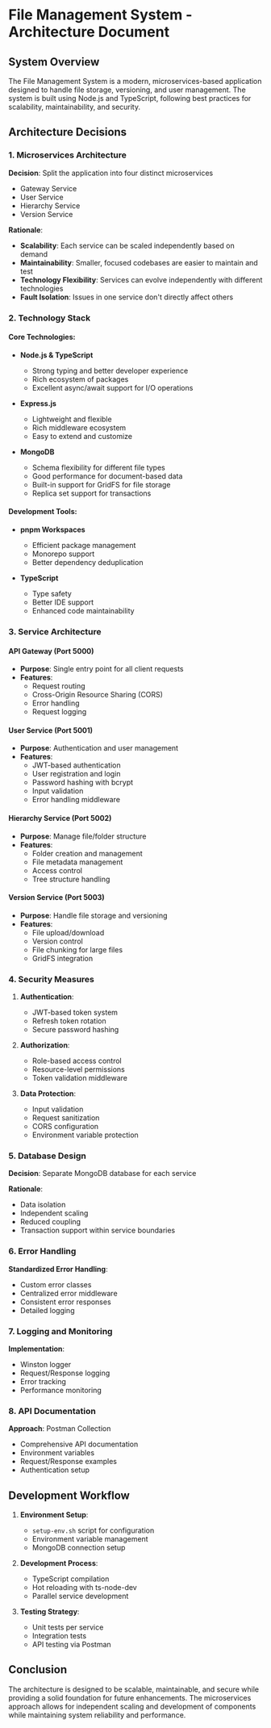 # File Management System - Architecture Document

## System Overview

The File Management System is a modern, microservices-based application designed to handle file storage, versioning, and user management. The system is built using Node.js and TypeScript, following best practices for scalability, maintainability, and security.

## Architecture Decisions

### 1. Microservices Architecture

**Decision**: Split the application into four distinct microservices
- Gateway Service
- User Service
- Hierarchy Service
- Version Service

**Rationale**:
- **Scalability**: Each service can be scaled independently based on demand
- **Maintainability**: Smaller, focused codebases are easier to maintain and test
- **Technology Flexibility**: Services can evolve independently with different technologies
- **Fault Isolation**: Issues in one service don't directly affect others

### 2. Technology Stack

#### Core Technologies:
- **Node.js & TypeScript**
  - Strong typing and better developer experience
  - Rich ecosystem of packages
  - Excellent async/await support for I/O operations

- **Express.js**
  - Lightweight and flexible
  - Rich middleware ecosystem
  - Easy to extend and customize

- **MongoDB**
  - Schema flexibility for different file types
  - Good performance for document-based data
  - Built-in support for GridFS for file storage
  - Replica set support for transactions

#### Development Tools:
- **pnpm Workspaces**
  - Efficient package management
  - Monorepo support
  - Better dependency deduplication

- **TypeScript**
  - Type safety
  - Better IDE support
  - Enhanced code maintainability

### 3. Service Architecture

#### API Gateway (Port 5000)
- **Purpose**: Single entry point for all client requests
- **Features**:
  - Request routing
  - Cross-Origin Resource Sharing (CORS)
  - Error handling
  - Request logging

#### User Service (Port 5001)
- **Purpose**: Authentication and user management
- **Features**:
  - JWT-based authentication
  - User registration and login
  - Password hashing with bcrypt
  - Input validation
  - Error handling middleware

#### Hierarchy Service (Port 5002)
- **Purpose**: Manage file/folder structure
- **Features**:
  - Folder creation and management
  - File metadata management
  - Access control
  - Tree structure handling

#### Version Service (Port 5003)
- **Purpose**: Handle file storage and versioning
- **Features**:
  - File upload/download
  - Version control
  - File chunking for large files
  - GridFS integration

### 4. Security Measures

1. **Authentication**:
   - JWT-based token system
   - Refresh token rotation
   - Secure password hashing

2. **Authorization**:
   - Role-based access control
   - Resource-level permissions
   - Token validation middleware

3. **Data Protection**:
   - Input validation
   - Request sanitization
   - CORS configuration
   - Environment variable protection

### 5. Database Design

**Decision**: Separate MongoDB database for each service

**Rationale**:
- Data isolation
- Independent scaling
- Reduced coupling
- Transaction support within service boundaries

### 6. Error Handling

**Standardized Error Handling**:
- Custom error classes
- Centralized error middleware
- Consistent error responses
- Detailed logging

### 7. Logging and Monitoring

**Implementation**:
- Winston logger
- Request/Response logging
- Error tracking
- Performance monitoring

### 8. API Documentation

**Approach**: Postman Collection
- Comprehensive API documentation
- Environment variables
- Request/Response examples
- Authentication setup

## Development Workflow

1. **Environment Setup**:
   - `setup-env.sh` script for configuration
   - Environment variable management
   - MongoDB connection setup

2. **Development Process**:
   - TypeScript compilation
   - Hot reloading with ts-node-dev
   - Parallel service development

3. **Testing Strategy**:
   - Unit tests per service
   - Integration tests
   - API testing via Postman

## Conclusion

The architecture is designed to be scalable, maintainable, and secure while providing a solid foundation for future enhancements. The microservices approach allows for independent scaling and development of components while maintaining system reliability and performance.
